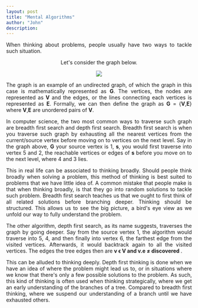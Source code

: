 ```yaml
---
layout: post
title: "Mental Algorithms"
author: "John"
description: 
---
```


<p align="justify"> When thinking about problems, people usually have two ways to tackle such situation.
</p>

<center>
<p> Let's consider the graph below.
</p>
</center>

<center>
<img src="https://i.imgur.com/6ibbeM2.png">
</center>

<p align="justify"> The graph is an example of an undirected graph, of which the graph in this case is mathematically represented as <strong>G</strong>. The vertices, the nodes are represented as <strong>V</strong> and the edges, or the lines connecting each vertices is represented as <strong>E</strong>. Formally, we can then define the graph as <strong>G</strong> = {<strong>V</strong>,<strong>E</strong>} where <strong>V</strong>,<strong>E</strong> are unordered pairs of <strong>V</strong>.
</p>
<!-- more -->  

<p align="justify">In computer science, the two most common ways to traverse such graph are breadth first search and depth first search. Breadth first search is when you traverse such graph by exhausting all the nearest vertices from the current/source vertex before moving on to vertices on the next level. Say in the graph above, <strong>G</strong> your source vertex is 1, <strong>s</strong>, you would first traverse into vertex 5 and 2, the reachable vertices or edges of <strong>s</strong> before you move on to the next level, where 4 and 3 lies. </p>

<p align="justify">This in real life can be associated to thinking broadly. Should people think broadly when solving a problem, this method of thinking is best suited to problems that we have little idea of. A common mistake that people make is that when thinking broadly, is that they go into random solutions to tackle such problem. Breadth first search teaches us that we ought to first think of all related solutions before branching deeper. Thinking should be structured. This allows us to see the big picture, a bird's eye view as we unfold our way to fully understand the problem.
</p>

<p align="justify">The other algorithm, depth first search, as its name suggests, traverses the graph by going deeper. Say from the source vertex 1, the algorithm would traverse into 5, 4, and then finally into vertex 6, the farthest edge from the visited vertices. Afterwards, it would backtrack again to all the visited vertices. The edges the tree edges then are <strong>v ϵ V and v.e ≠ discovered </strong>. 
</p>

<p align="justify">This can be alluded to thinking deeply. Depth first thinking is done when we have an idea of where the problem might lead us to, or in situations where we know that there's only a few possible solutions to the problem. As such, this kind of thinking is often used when thinking strategically, where we get an early understanding of the branches of a tree. Compared to breadth first thinking, where we suspend our understanding of a branch until we have exhausted others.
</p>

<p align="justify">
</p>
